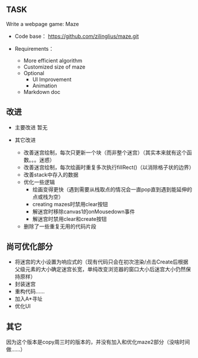 ## **TASK**

Write a webpage game: Maze

+ Code base：
https://github.com/zilinglius/maze.git

+ Requirements：
  + More efficient algorithm
  + Customized size of maze
  + Optional
    + UI Improvement
    + Animation
  + Markdown doc

## **改进**

+ 主要改进
  暂无

+ 其它改进
  + 改善迷宫绘制，每次只更新一个块（而非整个迷宫）（其实本来就有这个函数。。。迷惑）
  + 改善迷宫绘制，每次绘画时重复多次执行fillRect()（以消除格子状的边界）
  + 改善stack中存入的数据
  + 优化一些逻辑
    + 绘画变得更快（遇到需要从栈取点的情况会一直pop直到遇到能延伸的点或栈为空）
    + creating mazes时禁用clear按钮
    + 解迷宫时移除canvas1的onMousedown事件
    + 解迷宫时禁用clear和create按钮
  + 删除了一些重复无用的代码片段

## **尚可优化部分**

+ 将迷宫的大小设置为响应式的（现有代码只会在初次渲染/点击Create后根据父级元素的大小确定迷宫长宽，单纯改变浏览器的窗口大小后迷宫大小仍然保持原样）
+ 封装迷宫
+ 重构代码……
+ 加入A*寻址
+ 优化UI

## **其它**

因为这个版本是copy周三时的版本的，并没有加入和优化maze2部分（没啥时间做……）